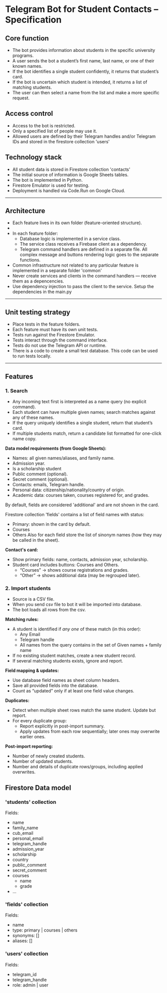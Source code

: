 # Telegram Bot for Student Contacts – Specification

## Core function

* The bot provides information about students in the specific university programs.
* A user sends the bot a student’s first name, last name, or one of their known names.
* If the bot identifies a single student confidently, it returns that student’s card.
* If the bot is uncertain which student is intended, it returns a list of matching students.
* The user can then select a name from the list and make a more specific request.

## Access control

* Access to the bot is restricted.
* Only a specified list of people may use it.
* Allowed users are defined by their Telegram handles and/or Telegram IDs and stored in the firestore collection 'users'

## Technology stack

* All student data is stored in Firestore collection 'contacts'
* The initial source of information is Google Sheets tables.
* The bot is implemented in Python.
* Firestore Emulator is used for testing.
* Deployment is handled via Code.Run on Google Cloud.

---

## Architecture

* Each feature lives in its own folder (feature-oriented structure).
* 
* In each feature folder:
  * Database logic is implemented in a service class.
  * The service class receives a Firebase client as a dependency.
  * Telegram command handlers are defined in a separate file. All complex message and buttons rendering logic goes to the separate functions.
* Common infrastructure not related to any particular feature is implemented in a separate folder 'common'
* Never create services and clients in the command handlers — receive them as a depencencies.
* Use dependency injection to pass the client to the service. Setup the dependencies in the main.py
---

## Unit testing strategy

* Place tests in the feature folders.
* Each feature must have its own unit tests.
* Tests run against the Firestore Emulator.
* Tests interact through the command interface.
* Tests do not use the Telegram API or runtime.
* There is a code to create a small test database. This code can be used to run tests locally.


---

## Features

### 1. Search

* Any incoming text first is interpreted as a name query (no explicit command).
* Each student can have multiple given names; search matches against any of these names.
* If the query uniquely identifies a single student, return that student’s card.
* If multiple students match, return a candidate list formatted for one-click name copy.

**Data model requirements (from Google Sheets):**

* Names: all given names/aliases, and family name.
* Admission year.
* Is a scholarship student
* Public comment (optional).
* Secret comment (optional).
* Contacts: emails, Telegram handle.
* Personal data: citizenship/nationality/country of origin.
* Academic data: courses taken, courses registered for, and grades.

By default, fields are considered 'additional' and are not shown in the card.

Firestore collection 'fields' contains a list of field names with status:
* Primary: shown in the card by default.
* Courses
* Others
Also for each field store the list of sinonym names (how they may be called in the sheet).


**Contact's card:**

* Show primary fields: name, contacts, admission year, scholarship.
* Student card includes buttons: Courses and Others.
  * “Courses” → shows course registrations and grades.
  * “Other” → shows additional data (may be regrouped later).


### 2. Import students

* Source is a CSV file.
* When you send csv file to bot it will be imported into database.
* The bot loads all rows from the csv.

**Matching rules:**

* A student is identified if *any one* of these match (in this order):
  * Any Email
  * Telegram handle
  * All names from the query contains in the set of Given names + family name
* If no existing student matches, create a new student record.
* If several matching students exists, ignore and report.

**Field mapping & updates:**

* Use database field names as sheet column headers.
* Save all provided fields into the database.
* Count as “updated” only if at least one field value changes.

**Duplicates:**

* Detect when multiple sheet rows match the same student. Update but report.
* For every duplicate group:
  * Report explicitly in post-import summary.
  * Apply updates from each row sequentially; later ones may overwrite earlier ones.

**Post-import reporting:**

* Number of newly created students.
* Number of updated students.
* Number and details of duplicate rows/groups, including applied overwrites.


## Firestore Data model

### 'students' collection

Fields:
  * name
  * family_name
  * cub_email
  * personal_email
  * telegram_handle
  * admission_year
  * scholarship
  * country
  * public_comment
  * secret_comment
  * courses
    * name
    * grade
  * ...
    
### 'fields' collection

Fields:
  * name
  * type: primary | courses | others
  * synonyms: []
  * aliases: []

### 'users' collection

Fields:
  * telegram_id
  * telegram_handle
  * role: admin | user

